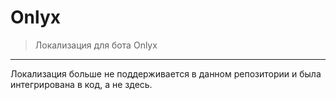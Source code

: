 # Onlyx

> Локализация для бота Onlyx

---

Локализация больше не поддерживается в данном репозитории и была интегрирована в код, а не здесь.
